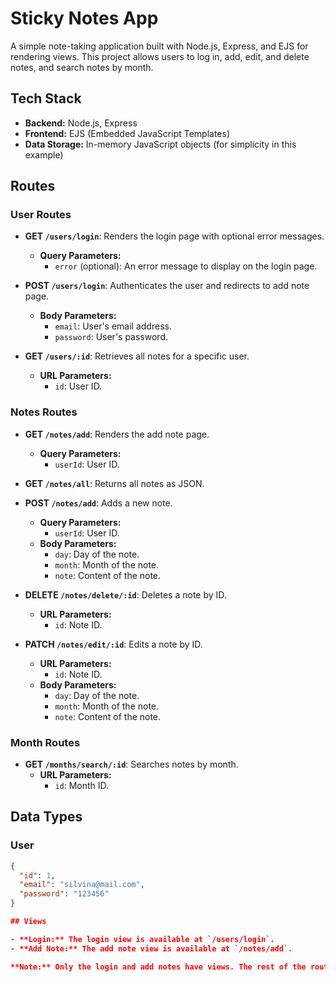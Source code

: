 # Sticky Notes App

A simple note-taking application built with Node.js, Express, and EJS for rendering views. This project allows users to log in, add, edit, and delete notes, and search notes by month.

## Tech Stack

- **Backend:** Node.js, Express
- **Frontend:** EJS (Embedded JavaScript Templates)
- **Data Storage:** In-memory JavaScript objects (for simplicity in this example)

## Routes

### User Routes

- **GET `/users/login`**: Renders the login page with optional error messages.
  - **Query Parameters:**
    - `error` (optional): An error message to display on the login page.

- **POST `/users/login`**: Authenticates the user and redirects to add note page.
  - **Body Parameters:**
    - `email`: User's email address.
    - `password`: User's password.

- **GET `/users/:id`**: Retrieves all notes for a specific user.
  - **URL Parameters:**
    - `id`: User ID.

### Notes Routes

- **GET `/notes/add`**: Renders the add note page.
  - **Query Parameters:**
    - `userId`: User ID.

- **GET `/notes/all`**: Returns all notes as JSON.

- **POST `/notes/add`**: Adds a new note.
  - **Query Parameters:**
    - `userId`: User ID.
  - **Body Parameters:**
    - `day`: Day of the note.
    - `month`: Month of the note.
    - `note`: Content of the note.

- **DELETE `/notes/delete/:id`**: Deletes a note by ID.
  - **URL Parameters:**
    - `id`: Note ID.

- **PATCH `/notes/edit/:id`**: Edits a note by ID.
  - **URL Parameters:**
    - `id`: Note ID.
  - **Body Parameters:**
    - `day`: Day of the note.
    - `month`: Month of the note.
    - `note`: Content of the note.

### Month Routes

- **GET `/months/search/:id`**: Searches notes by month.
  - **URL Parameters:**
    - `id`: Month ID.

## Data Types

### User

```json
{
  "id": 1,
  "email": "silvina@mail.com",
  "password": "123456"
}

## Views

- **Login:** The login view is available at `/users/login`.
- **Add Note:** The add note view is available at `/notes/add`.

**Note:** Only the login and add notes have views. The rest of the routes should be tested using Postman or a similar API testing tool.
